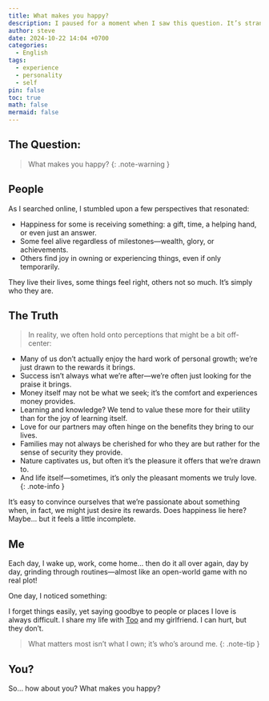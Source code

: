 ```yaml
---
title: What makes you happy?
description: I paused for a moment when I saw this question. It’s strange—I can't even remember what used to matter most to me.
author: steve
date: 2024-10-22 14:04 +0700
categories:
  - English
tags:
  - experience
  - personality
  - self
pin: false
toc: true
math: false
mermaid: false
---
```

## The Question:

> What makes you happy?
{: .note-warning }

## People

As I searched online, I stumbled upon a few perspectives that resonated:
- Happiness for some is receiving something: a gift, time, a helping hand, or even just an answer.
- Some feel alive regardless of milestones—wealth, glory, or achievements.
- Others find joy in owning or experiencing things, even if only temporarily.

They live their lives, some things feel right, others not so much. It’s simply who they are.

## The Truth

> In reality, we often hold onto perceptions that might be a bit off-center:
- Many of us don’t actually enjoy the hard work of personal growth; we’re just drawn to the rewards it brings.
- Success isn’t always what we’re after—we’re often just looking for the praise it brings.
- Money itself may not be what we seek; it’s the comfort and experiences money provides.
- Learning and knowledge? We tend to value these more for their utility than for the joy of learning itself.
- Love for our partners may often hinge on the benefits they bring to our lives.
- Families may not always be cherished for who they are but rather for the sense of security they provide.
- Nature captivates us, but often it’s the pleasure it offers that we’re drawn to.
- And life itself—sometimes, it’s only the pleasant moments we truly love.
{: .note-info }

It’s easy to convince ourselves that we’re passionate about something when, in fact, we might just desire its rewards. Does happiness lie here? Maybe... but it feels a little incomplete.

## Me

Each day, I wake up, work, come home… then do it all over again, day by day, grinding through routines—almost like an open-world game with no real plot!

One day, I noticed something:

I forget things easily, yet saying goodbye to people or places I love is always difficult. I share my life with [Too](/my-pet/) and my girlfriend. I can hurt, but they don’t.

> What matters most isn’t what I own; it’s who’s around me.
{: .note-tip }

## You?

So… how about you? What makes you happy?
